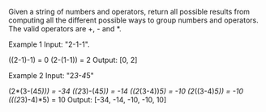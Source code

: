 Given a string of numbers and operators, return all possible results from computing all the different possible ways to group numbers and operators. The valid operators are +, - and *.

Example 1
Input: "2-1-1".

((2-1)-1) = 0
(2-(1-1)) = 2
Output: [0, 2]

Example 2
Input: "2*3-4*5"

(2*(3-(4*5))) = -34
((2*3)-(4*5)) = -14
((2*(3-4))*5) = -10
(2*((3-4)*5)) = -10
(((2*3)-4)*5) = 10
Output: [-34, -14, -10, -10, 10]
